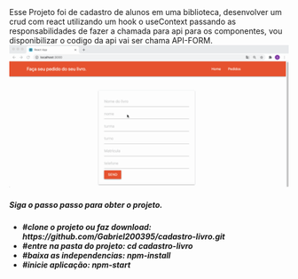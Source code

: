 <html>
   <body>
       <h1style="font-weight:bold"> 
            Esse Projeto foi de cadastro de alunos em uma biblioteca, desenvolver um crud 
            com react utilizando um hook o useContext passando as responsabilidades de
            fazer a chamada para api para os componentes, vou disponibilizar
            o codigo da api vai ser chama API-FORM.     
       </h1> 
          <img src="/public/IMG/cadastro.gif"/>
           <br />
        <h5>Siga o passo passo para obter o projeto.<h5>
      <ul>   
         <li>
        #clone o projeto ou faz download: 
         https://github.com/Gabriel200395/cadastro-livro.git     
      </li>
         <li>#entre na pasta do projeto: 
cd cadastro-livro 
</li> 
         <li>#baixa as independencias:
npm-install</li>  
         <li>#inicie aplicação: 
npm-start</li>
      </ul>
    <body>
<html>


